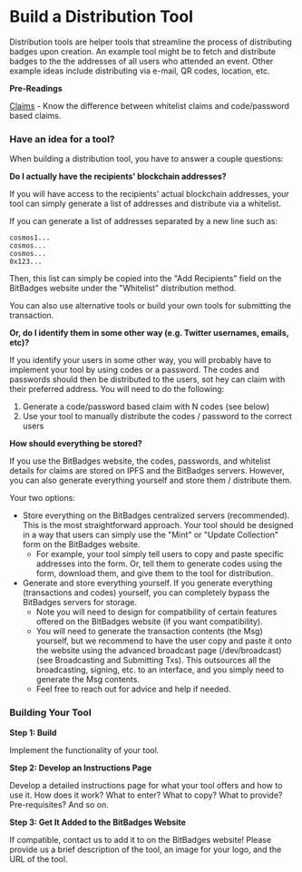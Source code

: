 # Build a Distribution Tool

Distribution tools are helper tools that streamline the process of distributing badges upon creation. An example tool might be to fetch and distribute badges to the the addresses of all users who attended an event. Other example ideas include distributing via e-mail, QR codes, location, etc.

**Pre-Readings**

[Claims](broken-reference) - Know the difference between whitelist claims and code/password based claims.

### **Have an idea for a tool?**

When building a distribution tool, you have to answer a couple questions:

**Do I actually have the recipients' blockchain addresses?**&#x20;

If you will have access to the recipients' actual blockchain addresses, your tool can simply generate a list of addresses and distribute via a whitelist.

If you can generate a list of addresses separated by a new line such as:

```
cosmos1...
cosmos...
cosmos...
0x123...
```

Then, this list can simply be copied into the "Add Recipients" field on the BitBadges website under the "Whitelist" distribution method.

You can also use alternative tools or build your own tools for submitting the transaction.

**Or, do I identify them in some other way (e.g. Twitter usernames, emails, etc)?**

If you identify your users in some other way, you will probably have to implement your tool by using codes or a password. The codes and passwords should then be distributed to the users, sot hey can claim with their preferred address. You will need to do the following:&#x20;

1. Generate a code/password based claim with N codes (see below)
2. Use your tool to manually distribute the codes / password to the correct users

**How should everything be stored?**

If you use the BitBadges website, the codes, passwords, and whitelist details for claims are stored on IPFS and the BitBadges servers. However, you can also generate everything yourself and store them / distribute them.

Your two options:

* Store everything on the BitBadges centralized servers (recommended). This is the most straightforward approach. Your tool should be designed in a way that users can simply use the "Mint" or "Update Collection" form on the BitBadges website.&#x20;
  * For example, your tool simply tell users to copy and paste specific addresses into the form. Or, tell them to generate codes using the form, download them, and give them to the tool for distribution.
* Generate and store everything yourself. If you generate everything (transactions and codes) yourself, you can completely bypass the BitBadges servers for storage.&#x20;
  * Note you will need to design for compatibility of certain features offered on the BitBadges website (if you want compatibility).
  * You will need to generate the transaction contents (the Msg) yourself, but we recommend to have the user copy and paste it onto the website using the advanced broadcast page (/dev/broadcast) (see Broadcasting and Submitting Txs). This outsources all the broadcasting, signing, etc. to an interface, and you simply need to generate the Msg contents.
  * Feel free to reach out for advice and help if needed.

### **Building Your Tool**

**Step 1: Build**&#x20;

Implement the functionality of your tool.

**Step 2: Develop an Instructions Page**

Develop a detailed instructions page for what your tool offers and how to use it. How does it work? What to enter? What to copy? What to provide? Pre-requisites? And so on.

**Step 3: Get It Added to the BitBadges Website**

If compatible, contact us to add it to on the BitBadges website! Please provide us a brief description of the tool, an image for your logo, and the URL of the tool.

